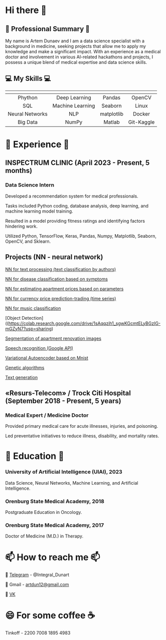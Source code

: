 # Hi there 👋

## :hospital: Professional Summary :hospital:

My name is Artem Dunaev and I am a data science specialist with a background in medicine, seeking projects that allow me to apply my knowledge and make a significant impact. With an experience as a medical doctor and  involvement in various AI-related hackathons and projects, I possess a unique blend of medical expertise and data science skills.

## :computer: My Skills :computer:

| <!-- -->        | <!-- -->         | <!-- -->      | <!-- -->       |
|:---------------:|:----------------:|:-------------:|:--------------:|
| Phython         | Deep Learning    | Pandas        | OpenCV         |
| SQL             | Machine Learning | Seaborn       | Linux          |
| Neural Networks | NLP              | matplotlib    | Docker         |
| Big Data        | NumPy            | Matlab        | Git-Kaggle     |

# :school_satchel: Experience :school_satchel:

## INSPECTRUM CLINIC (April 2023 - Present, 5 months)

### Data Science Intern

Developed a recommendation system for medical professionals.

Tasks included Python coding, database analysis, deep learning, and machine learning model training.

Resulted in a model providing fitness ratings and identifying factors hindering work.

Utilized Python, TensorFlow, Keras, Pandas, Numpy, Matplotlib, Seaborn, OpenCV, and Sklearn.

## Projects (NN - neural network)

[NN for text processing (text classification by authors)](https://colab.research.google.com/drive/19aOQpE6p5hktD-hDFbvhUU89rX47ZFnR?usp=sharing)

[NN for disease classification based on symptoms](https://colab.research.google.com/drive/10joCELLyfMw5Nb7TNbBBmW5a9EkvyDgc?usp=sharing)

[NN for estimating apartment prices based on parameters](https://colab.research.google.com/drive/1RFNbX104Pj7AxzSphOuAZ1bALF8UrKkl?usp=sharing)

[NN for currency price prediction-trading (time series)](https://drive.google.com/file/d/1I_uIPiKIVItyUUWujQ6nYPsG3XXmOrtm/view?usp=drive_link)

[NN for music classification](https://colab.research.google.com/drive/1xqEN3-a0ZmtzOhrZoOmjgp2p1acKRH4d?usp=sharing)

[Object Detection]((https://colab.research.google.com/drive/1sAqqzih1_sgwKGcmtELyBGzIG-mGZyN7?usp=sharing)

[Segmentation of apartment renovation images](https://colab.research.google.com/drive/10TG2Uqkj776VG_yiDyFeieVRISwua6at?usp=sharing)

[Speech recognition (Google API)](https://colab.research.google.com/drive/1yHbM-wgYmUVsEvJmyLSqk6FwjWglmo1P?usp=sharing)

[Variational Autoencoder based on Mnist](https://colab.research.google.com/drive/1LNilA7b_1bbxNXpdpcqwlGgQ7oUIkubh?usp=sharing)

[Genetic algorithms](https://colab.research.google.com/drive/1vPUhD4eU2mpl1csR10d5ADC6QeR3Ljvf?usp=sharing)

[Text generation](https://colab.research.google.com/drive/1tpmHrTrE_iuFEeCynEob1R5M1TC7TfeU?usp=sharing)

## «Resurs-Telecom» / Trock Citi Hospital (September 2018 - Present, 5 years)

### Medical Expert / Medicine Doctor

Provided primary medical care for acute illnesses, injuries, and poisoning.

Led preventative initiatives to reduce illness, disability, and mortality rates.

# :orange_book: Education :orange_book:

### University of Artificial Intelligence (UIAI), 2023

Data Science, Neural Networks, Machine Learning, and Artificial Intelligence.

### Orenburg State Medical Academy, 2018

Postgraduate Education in Oncology.

### Orenburg State Medical Academy, 2017

Doctor of Medicine (M.D.) in Therapy.

# 📫 How to reach me 📫

💬 [Telegram](https://t.me/Integral_Dunart) - @Integral_Dunart

💬 Gmail - artdun12@gmail.com

💬 [VK](https://vk.com/dunart)


# 😄 For some coffee :coffee:

Tinkoff - 2200 7008 1895 4983

<!--
**ardun12/ardun12** is a ✨ _special_ ✨ repository because its `README.md` (this file) appears on your GitHub profile.

Here are some ideas to get you started:

- 🔭 I’m currently working on ...
- 🌱 I’m currently learning ...
- 👯 I’m looking to collaborate on ...
- 🤔 I’m looking for help with ...
- 💬 Ask me about ...
- 📫 How to reach me: ...
- 😄 Pronouns: ...
- ⚡ Fun fact: ...
-->
